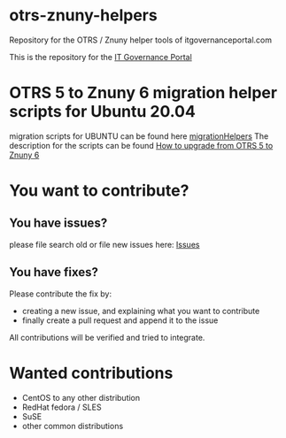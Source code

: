 # otrs-znuny-helpers
Repository for the OTRS / Znuny helper tools of itgovernanceportal.com

This is the repository for the <a href="https://itgovernanceportal.com">IT Governance Portal</a>

# OTRS 5 to Znuny 6 migration helper scripts for Ubuntu 20.04

migration scripts for UBUNTU can be found here
[migrationHelpers](https://github.com/itgovernanceportal/otrs-znuny-helpers/tree/main/migrationHelpers)
The description for the scripts can be found [How to upgrade from OTRS 5 to Znuny 6](https://itgovernanceportal.com/otrs/upgrade-otrs-5-to-znuny-6-ubuntu-20-04/)

# You want to contribute?

## You have issues?

please file search old or file new issues here: [Issues](https://github.com/itgovernanceportal/otrs-znuny-helpers/issues)

## You have fixes?

Please contribute the fix by:

* creating a new issue, and explaining what you want to contribute
* finally create a pull request and append it to the issue

All contributions will be verified and tried to integrate.

# Wanted contributions

* CentOS to any other distribution
* RedHat fedora / SLES
* SuSE
* other common distributions
